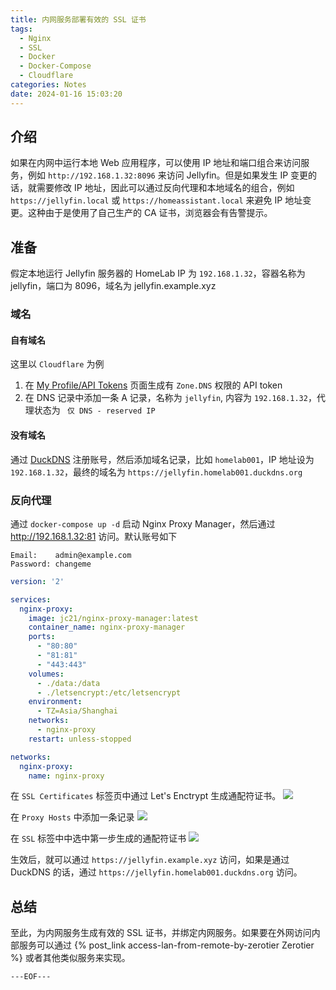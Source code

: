 ```yaml
---
title: 内网服务部署有效的 SSL 证书
tags:
  - Nginx
  - SSL
  - Docker
  - Docker-Compose
  - Cloudflare
categories: Notes
date: 2024-01-16 15:03:20
---
```


## 介绍

如果在内网中运行本地 Web 应用程序，可以使用 IP 地址和端口组合来访问服务，例如 `http://192.168.1.32:8096` 来访问 Jellyfin。但是如果发生 IP 变更的话，就需要修改 IP 地址，因此可以通过反向代理和本地域名的组合，例如 `https://jellyfin.local` 或 `https://homeassistant.local` 来避免 IP 地址变更。这种由于是使用了自己生产的 CA 证书，浏览器会有告警提示。

## 准备

假定本地运行 Jellyfin 服务器的 HomeLab IP 为 `192.168.1.32`，容器名称为 jellyfin，端口为 8096，域名为 jellyfin.example.xyz

### 域名

#### 自有域名

这里以 `Cloudflare` 为例
1. 在 [My Profile/API Tokens](https://dash.cloudflare.com/profile/api-tokens) 页面生成有 `Zone.DNS` 权限的 API token
2. 在 DNS 记录中添加一条 A 记录，名称为 `jellyfin`, 内容为 `192.168.1.32`，代理状态为 ` 仅 DNS - reserved IP`

#### 没有域名

通过 [DuckDNS](https://www.duckdns.org/) 注册账号，然后添加域名记录，比如 `homelab001`，IP 地址设为 `192.168.1.32`，最终的域名为 `https://jellyfin.homelab001.duckdns.org`
<!-- more -->

### 反向代理

通过 `docker-compose up -d` 启动 Nginx Proxy Manager，然后通过 http://192.168.1.32:81 访问。默认账号如下
```
Email:    admin@example.com
Password: changeme
```

```yaml
version: '2'

services:
  nginx-proxy:
    image: jc21/nginx-proxy-manager:latest
    container_name: nginx-proxy-manager
    ports:
      - "80:80"
      - "81:81"
      - "443:443"
    volumes:
      - ./data:/data
      - ./letsencrypt:/etc/letsencrypt
    environment:
      - TZ=Asia/Shanghai
    networks:
      - nginx-proxy
    restart: unless-stopped

networks:
  nginx-proxy:
    name: nginx-proxy
```

在 `SSL Certificates` 标签页中通过 Let's Enctrypt 生成通配符证书。
![](SCR-20240116-nesd.png)

在 `Proxy Hosts` 中添加一条记录
![](SCR-20240116-nghq.png)

在 `SSL` 标签中中选中第一步生成的通配符证书
![](SCR-20240116-nglo.png)

生效后，就可以通过 `https://jellyfin.example.xyz` 访问，如果是通过 DuckDNS 的话，通过 `https://jellyfin.homelab001.duckdns.org` 访问。

## 总结

至此，为内网服务生成有效的 SSL 证书，并绑定内网服务。如果要在外网访问内部服务可以通过 {% post_link access-lan-from-remote-by-zerotier Zerotier %} 或者其他类似服务来实现。

`---EOF---`